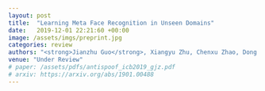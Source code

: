 ```yaml
---
layout: post
title:  "Learning Meta Face Recognition in Unseen Domains"
date:   2019-12-01 22:21:60 +00:00
image: /assets/imgs/preprint.jpg
categories: review
authors: "<strong>Jianzhu Guo</strong>, Xiangyu Zhu, Chenxu Zhao, Dong Cao, Zhen Lei, Stan Z. Li"
venue: "Under Review"
# paper: /assets/pdfs/antispoof_icb2019_gjz.pdf
# arxiv: https://arxiv.org/abs/1901.00488
---
```


